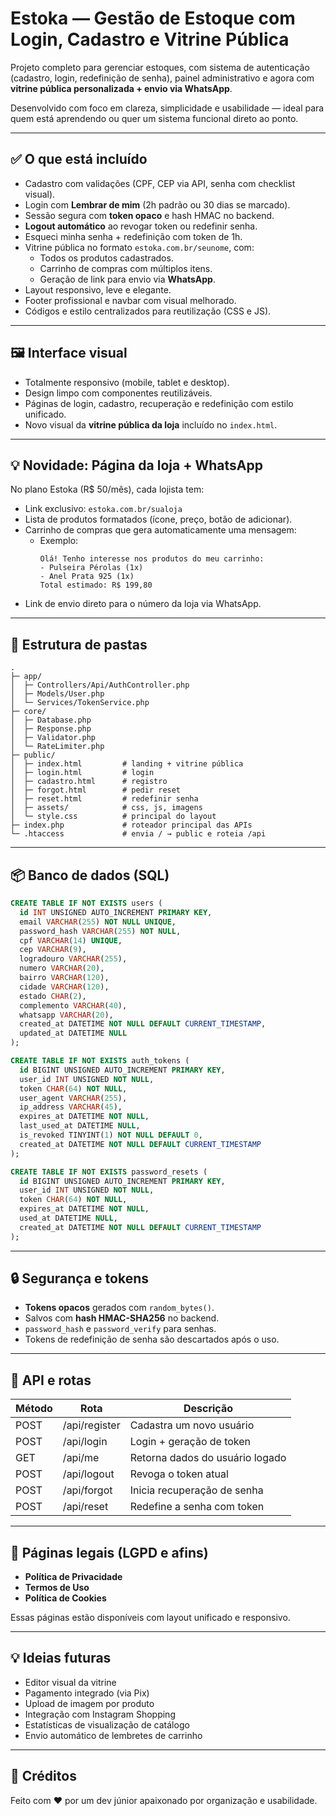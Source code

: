# Estoka — Gestão de Estoque com Login, Cadastro e Vitrine Pública

Projeto completo para gerenciar estoques, com sistema de autenticação (cadastro, login, redefinição de senha), painel administrativo e agora com **vitrine pública personalizada + envio via WhatsApp**.

Desenvolvido com foco em clareza, simplicidade e usabilidade — ideal para quem está aprendendo ou quer um sistema funcional direto ao ponto.

---

## ✅ O que está incluído

- Cadastro com validações (CPF, CEP via API, senha com checklist visual).
- Login com **Lembrar de mim** (2h padrão ou 30 dias se marcado).
- Sessão segura com **token opaco** e hash HMAC no backend.
- **Logout automático** ao revogar token ou redefinir senha.
- Esqueci minha senha + redefinição com token de 1h.
- Vitrine pública no formato `estoka.com.br/seunome`, com:
  - Todos os produtos cadastrados.
  - Carrinho de compras com múltiplos itens.
  - Geração de link para envio via **WhatsApp**.
- Layout responsivo, leve e elegante.
- Footer profissional e navbar com visual melhorado.
- Códigos e estilo centralizados para reutilização (CSS e JS).

---

## 🖼️ Interface visual

- Totalmente responsivo (mobile, tablet e desktop).
- Design limpo com componentes reutilizáveis.
- Páginas de login, cadastro, recuperação e redefinição com estilo unificado.
- Novo visual da **vitrine pública da loja** incluído no `index.html`.

---

## 💡 Novidade: Página da loja + WhatsApp

No plano Estoka (R$ 50/mês), cada lojista tem:

- Link exclusivo: `estoka.com.br/sualoja`
- Lista de produtos formatados (ícone, preço, botão de adicionar).
- Carrinho de compras que gera automaticamente uma mensagem:
  - Exemplo:
    ```
    Olá! Tenho interesse nos produtos do meu carrinho:
    - Pulseira Pérolas (1x)
    - Anel Prata 925 (1x)
    Total estimado: R$ 199,80
    ```
- Link de envio direto para o número da loja via WhatsApp.

---

## 📁 Estrutura de pastas

```text
.
├─ app/
│  ├─ Controllers/Api/AuthController.php
│  ├─ Models/User.php
│  └─ Services/TokenService.php
├─ core/
│  ├─ Database.php
│  ├─ Response.php
│  ├─ Validator.php
│  └─ RateLimiter.php
├─ public/
│  ├─ index.html         # landing + vitrine pública
│  ├─ login.html         # login
│  ├─ cadastro.html      # registro
│  ├─ forgot.html        # pedir reset
│  ├─ reset.html         # redefinir senha
│  ├─ assets/            # css, js, imagens
│  └─ style.css          # principal do layout
├─ index.php             # roteador principal das APIs
└─ .htaccess             # envia / → public e roteia /api
```

---

## 📦 Banco de dados (SQL)

```sql
CREATE TABLE IF NOT EXISTS users (
  id INT UNSIGNED AUTO_INCREMENT PRIMARY KEY,
  email VARCHAR(255) NOT NULL UNIQUE,
  password_hash VARCHAR(255) NOT NULL,
  cpf VARCHAR(14) UNIQUE,
  cep VARCHAR(9),
  logradouro VARCHAR(255),
  numero VARCHAR(20),
  bairro VARCHAR(120),
  cidade VARCHAR(120),
  estado CHAR(2),
  complemento VARCHAR(40),
  whatsapp VARCHAR(20),
  created_at DATETIME NOT NULL DEFAULT CURRENT_TIMESTAMP,
  updated_at DATETIME NULL
);

CREATE TABLE IF NOT EXISTS auth_tokens (
  id BIGINT UNSIGNED AUTO_INCREMENT PRIMARY KEY,
  user_id INT UNSIGNED NOT NULL,
  token CHAR(64) NOT NULL,
  user_agent VARCHAR(255),
  ip_address VARCHAR(45),
  expires_at DATETIME NOT NULL,
  last_used_at DATETIME NULL,
  is_revoked TINYINT(1) NOT NULL DEFAULT 0,
  created_at DATETIME NOT NULL DEFAULT CURRENT_TIMESTAMP
);

CREATE TABLE IF NOT EXISTS password_resets (
  id BIGINT UNSIGNED AUTO_INCREMENT PRIMARY KEY,
  user_id INT UNSIGNED NOT NULL,
  token CHAR(64) NOT NULL,
  expires_at DATETIME NOT NULL,
  used_at DATETIME NULL,
  created_at DATETIME NOT NULL DEFAULT CURRENT_TIMESTAMP
);
```

---

## 🔒 Segurança e tokens

- **Tokens opacos** gerados com `random_bytes()`.
- Salvos com **hash HMAC-SHA256** no backend.
- `password_hash` e `password_verify` para senhas.
- Tokens de redefinição de senha são descartados após o uso.

---

## 📨 API e rotas

| Método | Rota           | Descrição                       |
|--------|----------------|----------------------------------|
| POST   | /api/register  | Cadastra um novo usuário         |
| POST   | /api/login     | Login + geração de token         |
| GET    | /api/me        | Retorna dados do usuário logado  |
| POST   | /api/logout    | Revoga o token atual             |
| POST   | /api/forgot    | Inicia recuperação de senha      |
| POST   | /api/reset     | Redefine a senha com token       |

---

## 📑 Páginas legais (LGPD e afins)

- **Política de Privacidade**
- **Termos de Uso**
- **Política de Cookies**

Essas páginas estão disponíveis com layout unificado e responsivo.

---

## 💡 Ideias futuras

- Editor visual da vitrine
- Pagamento integrado (via Pix)
- Upload de imagem por produto
- Integração com Instagram Shopping
- Estatísticas de visualização de catálogo
- Envio automático de lembretes de carrinho

---

## 🙌 Créditos

Feito com ❤️ por um dev júnior apaixonado por organização e usabilidade.